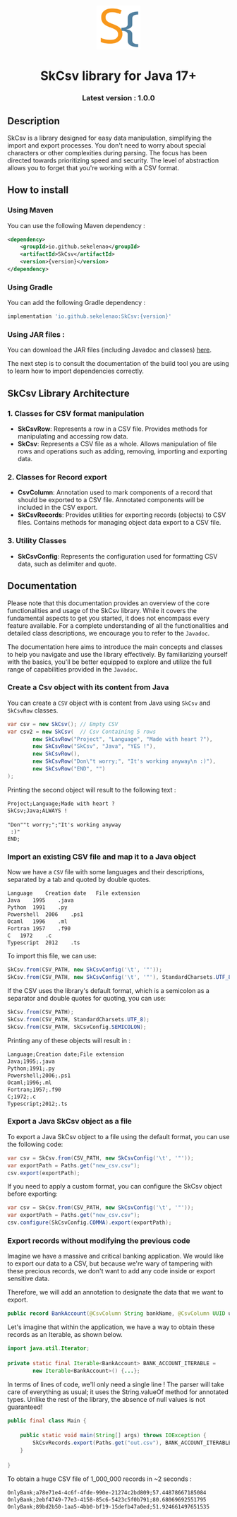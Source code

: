 <p align="center">
  <img src="logoSK.svg" width="100" alt="logo">
</p>

<h1 align="center">
  SkCsv library for Java 17+
</h1>
<h3 align="center">
  Latest version : 1.0.0
</h3>

## Description

SkCsv is a library designed for easy data manipulation, simplifying the import and export processes. You don't need to
worry about special characters or other complexities during parsing. The focus has been directed towards prioritizing
speed and security. The level of abstraction allows you to forget that you're working with a CSV format.

## How to install

### Using Maven

You can use the following Maven dependency :

```xml
<dependency>
    <groupId>io.github.sekelenao</groupId>
    <artifactId>SkCsv</artifactId>
    <version>{version}</version>
</dependency>
```

### Using Gradle

You can add the following Gradle dependency :

```groovy
implementation 'io.github.sekelenao:SkCsv:{version}'
```

### Using JAR files :

You can download the JAR files (including Javadoc and classes) [here](https://github.com/Sekelenao/SkCsv/tree/main/jars).

The next step is to consult the documentation of the build tool you are using to learn how to import dependencies correctly.

## SkCsv Library Architecture

### 1. Classes for CSV format manipulation

- **SkCsvRow**: Represents a row in a CSV file. Provides methods for manipulating and accessing row data.
- **SkCsv**: Represents a CSV file as a whole. Allows manipulation of file rows and operations such as adding,
  removing, importing and exporting data.

### 2. Classes for Record export

- **CsvColumn**: Annotation used to mark components of a record that should be exported to a CSV file.
  Annotated components will be included in the CSV export.
- **SkCsvRecords**: Provides utilities for exporting records (objects) to CSV files.
  Contains methods for managing object data export to a CSV file.

### 3. Utility Classes

- **SkCsvConfig**: Represents the configuration used for formatting CSV data, such as delimiter and quote.

## Documentation

Please note that this documentation provides an overview of the core functionalities and usage of the SkCsv library. 
While it covers the fundamental aspects to get you started, it does not encompass every feature available. For a complete
understanding of all the functionalities and detailed class descriptions, we encourage you to refer to the `Javadoc`. 


The documentation here aims to introduce the main concepts and classes to help you navigate and use the library effectively.
By familiarizing yourself with the basics, you'll be better equipped to explore and utilize the full range of capabilities
provided in the `Javadoc`.

### Create a Csv object with its content from Java

You can create a `CSV` object with is content from Java using `SkCsv` and `SkCsvRow` classes.

```java
var csv = new SkCsv(); // Empty CSV
var csv2 = new SkCsv(  // Csv Containing 5 rows
        new SkCsvRow("Project", "Language", "Made with heart ?"),
        new SkCsvRow("SkCsv", "Java", "YES !"),
        new SkCsvRow(),
        new SkCsvRow("Don\"t worry;", "It's working anyway\n :)"),
        new SkCsvRow("END", "")
);
```

Printing the second object will result to the following text :

```
Project;Language;Made with heart ?
SkCsv;Java;ALWAYS !

"Don""t worry;";"It's working anyway
 :)"
END;

```

### Import an existing CSV file and map it to a Java object

Now we have a `CSV` file with some languages and their descriptions, separated by a tab and quoted by double quotes.

```
Language	Creation date	File extension
Java	1995	.java
Python	1991	.py
Powershell	2006	.ps1
Ocaml	1996	.ml
Fortran	1957	.f90
C	1972	.c
Typescript	2012	.ts
```

To import this file, we can use:

```java
SkCsv.from(CSV_PATH, new SkCsvConfig('\t', '"'));
SkCsv.from(CSV_PATH, new SkCsvConfig('\t', '"'), StandardCharsets.UTF_8);
```

If the CSV uses the library's default format, which is a semicolon as a separator and double quotes for quoting, you can use:

```java
SkCsv.from(CSV_PATH);
SkCsv.from(CSV_PATH, StandardCharsets.UTF_8);
SkCsv.from(CSV_PATH, SkCsvConfig.SEMICOLON);
```

Printing any of these objects will result in :

```
Language;Creation date;File extension
Java;1995;.java
Python;1991;.py
Powershell;2006;.ps1
Ocaml;1996;.ml
Fortran;1957;.f90
C;1972;.c
Typescript;2012;.ts
```

### Export a Java SkCsv object as a file

To export a Java SkCsv object to a file using the default format, you can use the following code:
```java
var csv = SkCsv.from(CSV_PATH, new SkCsvConfig('\t', '"'));
var exportPath = Paths.get("new_csv.csv");
csv.export(exportPath);
```

If you need to apply a custom format, you can configure the SkCsv object before exporting:

```java
var csv = SkCsv.from(CSV_PATH, new SkCsvConfig('\t', '"'));
var exportPath = Paths.get("new_csv.csv");
csv.configure(SkCsvConfig.COMMA).export(exportPath);
```

### Export records without modifying the previous code

Imagine we have a massive and critical banking application. We would like to export our data to a CSV, but because we're
wary of tampering with these precious records, we don't want to add any code inside or export sensitive data.

Therefore, we will add an annotation to designate the data that we want to export.

```java
public record BankAccount(@CsvColumn String bankName, @CsvColumn UUID uuid, @CsvColumn BigDecimal balance, int secretCode)
```

Let's imagine that within the application, we have a way to obtain these records as an Iterable, as shown below.

```java
import java.util.Iterator;

private static final Iterable<BankAccount> BANK_ACCOUNT_ITERABLE =
        new Iterable<BankAccount>() {...};
```

In terms of lines of code, we'll only need a single line ! The parser will take care of everything as usual;
it uses the String.valueOf method for annotated types. Unlike the rest of the library, the absence of null values is
not guaranteed!

```java
public final class Main {

    public static void main(String[] args) throws IOException {
        SkCsvRecords.export(Paths.get("out.csv"), BANK_ACCOUNT_ITERABLE);
    }

}
```

To obtain a huge CSV file of 1_000_000 records in ~2 seconds :

```
OnlyBank;a78e71e4-4c6f-4fde-990e-21274c2bd809;57.44878667185084
OnlyBank;2ebf4749-77e3-4158-85c6-5423c5f0b791;80.68069692551795
OnlyBank;89bd2b50-1aa5-4bb0-bf19-15defb47a0ed;51.924661497651535
```
